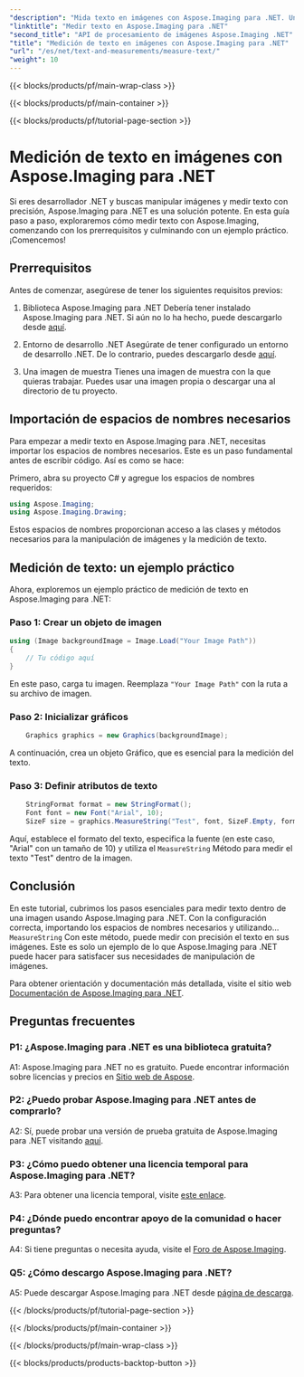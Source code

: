```yaml
---
"description": "Mida texto en imágenes con Aspose.Imaging para .NET. Una potente biblioteca .NET. Medición de texto precisa y eficiente."
"linktitle": "Medir texto en Aspose.Imaging para .NET"
"second_title": "API de procesamiento de imágenes Aspose.Imaging .NET"
"title": "Medición de texto en imágenes con Aspose.Imaging para .NET"
"url": "/es/net/text-and-measurements/measure-text/"
"weight": 10
---
```


{{< blocks/products/pf/main-wrap-class >}}

{{< blocks/products/pf/main-container >}}

{{< blocks/products/pf/tutorial-page-section >}}

# Medición de texto en imágenes con Aspose.Imaging para .NET

Si eres desarrollador .NET y buscas manipular imágenes y medir texto con precisión, Aspose.Imaging para .NET es una solución potente. En esta guía paso a paso, exploraremos cómo medir texto con Aspose.Imaging, comenzando con los prerrequisitos y culminando con un ejemplo práctico. ¡Comencemos!

## Prerrequisitos

Antes de comenzar, asegúrese de tener los siguientes requisitos previos:

1. Biblioteca Aspose.Imaging para .NET
Debería tener instalado Aspose.Imaging para .NET. Si aún no lo ha hecho, puede descargarlo desde [aquí](https://releases.aspose.com/imaging/net/).

2. Entorno de desarrollo .NET
Asegúrate de tener configurado un entorno de desarrollo .NET. De lo contrario, puedes descargarlo desde [aquí](https://dotnet.microsoft.com/download).

3. Una imagen de muestra
Tienes una imagen de muestra con la que quieras trabajar. Puedes usar una imagen propia o descargar una al directorio de tu proyecto.

## Importación de espacios de nombres necesarios

Para empezar a medir texto en Aspose.Imaging para .NET, necesitas importar los espacios de nombres necesarios. Este es un paso fundamental antes de escribir código. Así es como se hace:

Primero, abra su proyecto C# y agregue los espacios de nombres requeridos:

```csharp
using Aspose.Imaging;
using Aspose.Imaging.Drawing;
```

Estos espacios de nombres proporcionan acceso a las clases y métodos necesarios para la manipulación de imágenes y la medición de texto.

## Medición de texto: un ejemplo práctico

Ahora, exploremos un ejemplo práctico de medición de texto en Aspose.Imaging para .NET:

### Paso 1: Crear un objeto de imagen

```csharp
using (Image backgroundImage = Image.Load("Your Image Path"))
{
    // Tu código aquí
}
```

En este paso, carga tu imagen. Reemplaza `"Your Image Path"` con la ruta a su archivo de imagen.

### Paso 2: Inicializar gráficos

```csharp
    Graphics graphics = new Graphics(backgroundImage);
```

A continuación, crea un objeto Gráfico, que es esencial para la medición del texto.

### Paso 3: Definir atributos de texto

```csharp
    StringFormat format = new StringFormat();
    Font font = new Font("Arial", 10);
    SizeF size = graphics.MeasureString("Test", font, SizeF.Empty, format);
```

Aquí, establece el formato del texto, especifica la fuente (en este caso, "Arial" con un tamaño de 10) y utiliza el `MeasureString` Método para medir el texto "Test" dentro de la imagen.

## Conclusión

En este tutorial, cubrimos los pasos esenciales para medir texto dentro de una imagen usando Aspose.Imaging para .NET. Con la configuración correcta, importando los espacios de nombres necesarios y utilizando... `MeasureString` Con este método, puede medir con precisión el texto en sus imágenes. Este es solo un ejemplo de lo que Aspose.Imaging para .NET puede hacer para satisfacer sus necesidades de manipulación de imágenes.

Para obtener orientación y documentación más detallada, visite el sitio web [Documentación de Aspose.Imaging para .NET](https://reference.aspose.com/imaging/net/).

## Preguntas frecuentes

### P1: ¿Aspose.Imaging para .NET es una biblioteca gratuita?

A1: Aspose.Imaging para .NET no es gratuito. Puede encontrar información sobre licencias y precios en [Sitio web de Aspose](https://purchase.aspose.com/buy).

### P2: ¿Puedo probar Aspose.Imaging para .NET antes de comprarlo?

A2: Sí, puede probar una versión de prueba gratuita de Aspose.Imaging para .NET visitando [aquí](https://releases.aspose.com/). 

### P3: ¿Cómo puedo obtener una licencia temporal para Aspose.Imaging para .NET?

A3: Para obtener una licencia temporal, visite [este enlace](https://purchase.aspose.com/temporary-license/).

### P4: ¿Dónde puedo encontrar apoyo de la comunidad o hacer preguntas?

A4: Si tiene preguntas o necesita ayuda, visite el [Foro de Aspose.Imaging](https://forum.aspose.com/).

### Q5: ¿Cómo descargo Aspose.Imaging para .NET?

A5: Puede descargar Aspose.Imaging para .NET desde [página de descarga](https://releases.aspose.com/imaging/net/).

{{< /blocks/products/pf/tutorial-page-section >}}

{{< /blocks/products/pf/main-container >}}

{{< /blocks/products/pf/main-wrap-class >}}

{{< blocks/products/products-backtop-button >}}